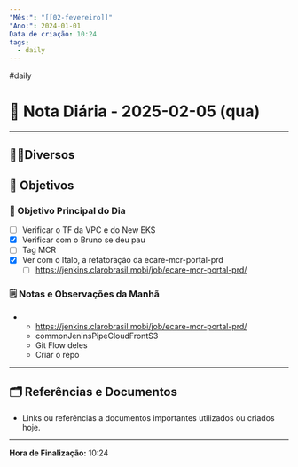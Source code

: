 ```yaml
---
"Mês:": "[[02-fevereiro]]"
"Ano:": 2024-01-01
Data de criação: 10:24
tags:
  - daily
---
```

#daily
# 📅 Nota Diária - 2025-02-05 (qua)
---
## 🤝🏻Diversos

## 🌄 Objetivos
### 🎯 Objetivo Principal do Dia
- [ ] Verificar o TF da VPC e do New EKS
- [x] Verificar com o Bruno se deu pau
- [ ] Tag MCR
- [x] Ver com o Italo, a refatoração da ecare-mcr-portal-prd
	- [ ] https://jenkins.clarobrasil.mobi/job/ecare-mcr-portal-prd/
### 🗒️ Notas e Observações da Manhã
- 
	- https://jenkins.clarobrasil.mobi/job/ecare-mcr-portal-prd/
	- commonJeninsPipeCloudFrontS3
	- Git Flow deles
	- Criar o repo
---
## 🗂️ Referências e Documentos
- Links ou referências a documentos importantes utilizados ou criados hoje.

---

**Hora de Finalização:** 10:24
